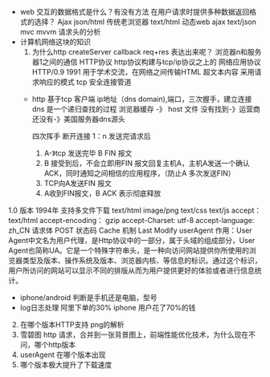 - web 交互的数据格式是什么？有没有方法 在用户请求时提供多种数据返回格式的选择？
  Ajax json/html
  传统老浏览器 text/html
  动态web ajax text/json
  mvc mvvm 请求头的分析
- 计算机网络这块的知识
  1. 为什么http createServer callback req+res 表达出来呢？
   浏览器n和服务器1之间的通信  HTTP协议
   http协议构建与tcp/ip协议之上的 网络应用协议
HTTP/0.9  1991 用于学术交流，在网络之间传输HTML 超文本内容
   采用请求响应的模式
   tcp 安全连接管道
   - http 基于tcp 客户端 ip地址（dns domain),端口，三次握手，建立连接
      dns 是一个递归查找的过程
      浏览器缓存 -》 host 文件 没有找到-》运营商 还没有-》美国服务器dns源头

      四次挥手 断开连接 1：n
      发送完请求后
      1.  A-》tcp 发送完毕 B FIN 报文
      2. B 接受到后，不会立即用FIN 报文回复主机A，主机A发送一个确认ACK，同时通知之间相信的应用程序，（防止A 多次发送FIN）
      3. TCP向A发送FIN 报文
      4. A收到FIN报文，B ACK 表示彻底释放

1.0 版本
  1994年 支持多文件下载
  text/html  image/png text/css  text/js
  accept：text/html
  accept-encoding： gzip
  accept-Charset: utf-8
  accept-language: zh_CN
  请求体 POST
  状态码
  Cache 机制 Last Modify
  userAgent 作用：User Agent中文名为用户代理，是Http协议中的一部分，属于头域的组成部分，User Agent也简称UA。它是一个特殊字符串头，是一种向访问网站提供你所使用的浏览器类型及版本、操作系统及版本、浏览器内核、等信息的标识。通过这个标识，用户所访问的网站可以显示不同的排版从而为用户提供更好的体验或者进行信息统计。
  - iphone/android 判断是手机还是电脑，型号
  - log日志处理 阿里下单的30% iphone 用户花了70%的钱



  2. 在哪个版本HTTP支持 png的解析
  3. 雪碧图 http 请求，合并到一张背景图上，前端性能优化技术，为什么现在不问，哪个http版本
  4. userAgent 在哪个版本出现
  5. 哪个版本极大提升了下载速度